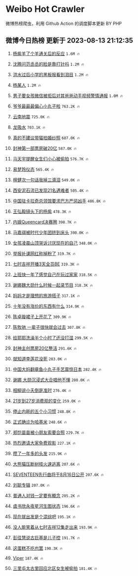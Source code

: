 # Weibo Hot Crawler 



微博热榜爬虫，利用 Github Action 的调度脚本更新 BY PHP 


## 微博今日热榜 更新于 2023-08-13 21:12:35 
1. [杨紫羊了个羊通关后的反应](https://s.weibo.com/weibo?q=%23%E6%9D%A8%E7%B4%AB%E7%BE%8A%E4%BA%86%E4%B8%AA%E7%BE%8A%E9%80%9A%E5%85%B3%E5%90%8E%E7%9A%84%E5%8F%8D%E5%BA%94%23&t=31&band_rank=1&Refer=top) `1.6M 🔥` 

1. [沈腾问范丞丞的脸是靠打针吗](https://s.weibo.com/weibo?q=%23%E6%B2%88%E8%85%BE%E9%97%AE%E8%8C%83%E4%B8%9E%E4%B8%9E%E7%9A%84%E8%84%B8%E6%98%AF%E9%9D%A0%E6%89%93%E9%92%88%E5%90%97%23&t=31&band_rank=2&Refer=top) `1.2M 🔥` 

1. [洪水过后小学的黑板报看到泪目](https://s.weibo.com/weibo?q=%23%E6%B4%AA%E6%B0%B4%E8%BF%87%E5%90%8E%E5%B0%8F%E5%AD%A6%E7%9A%84%E9%BB%91%E6%9D%BF%E6%8A%A5%E7%9C%8B%E5%88%B0%E6%B3%AA%E7%9B%AE%23&t=31&band_rank=3&Refer=top) `1.2M 🔥` 

1. [杨某人](https://s.weibo.com/weibo?q=%E6%9D%A8%E6%9F%90%E4%BA%BA&t=31&band_rank=4&Refer=top) `1.2M 🔥` 

1. [男子要女孩微信被拒后对其爸爸动手视频警情通报](https://s.weibo.com/weibo?q=%23%E7%94%B7%E5%AD%90%E8%A6%81%E5%A5%B3%E5%AD%A9%E5%BE%AE%E4%BF%A1%E8%A2%AB%E6%8B%92%E5%90%8E%E5%AF%B9%E5%85%B6%E7%88%B8%E7%88%B8%E5%8A%A8%E6%89%8B%E8%A7%86%E9%A2%91%E8%AD%A6%E6%83%85%E9%80%9A%E6%8A%A5%23&t=31&band_rank=5&Refer=top) `1.0M 🔥` 

1. [爷爷最最最偏心小丸子啦](https://s.weibo.com/weibo?q=%E7%88%B7%E7%88%B7%E6%9C%80%E6%9C%80%E6%9C%80%E5%81%8F%E5%BF%83%E5%B0%8F%E4%B8%B8%E5%AD%90%E5%95%A6&t=31&band_rank=6&Refer=top) `763.2K 🔥` 

1. [云南地震](https://s.weibo.com/weibo?q=%E4%BA%91%E5%8D%97%E5%9C%B0%E9%9C%87&t=31&band_rank=7&Refer=top) `725.0K 🔥` 

1. [龙吸水](https://s.weibo.com/weibo?q=%E9%BE%99%E5%90%B8%E6%B0%B4&t=31&band_rank=8&Refer=top) `703.1K 🔥` 

1. [真的不建议带猫拍婚纱照](https://s.weibo.com/weibo?q=%23%E7%9C%9F%E7%9A%84%E4%B8%8D%E5%BB%BA%E8%AE%AE%E5%B8%A6%E7%8C%AB%E6%8B%8D%E5%A9%9A%E7%BA%B1%E7%85%A7%23&t=31&band_rank=9&Refer=top) `687.0K 🔥` 

1. [封神第一部票房破20亿](https://s.weibo.com/weibo?q=%23%E5%B0%81%E7%A5%9E%E7%AC%AC%E4%B8%80%E9%83%A8%E7%A5%A8%E6%88%BF%E7%A0%B420%E4%BA%BF%23&t=31&band_rank=10&Refer=top) `587.0K 🔥` 

1. [马天宇提醒女生们小心被偷拍](https://s.weibo.com/weibo?q=%23%E9%A9%AC%E5%A4%A9%E5%AE%87%E6%8F%90%E9%86%92%E5%A5%B3%E7%94%9F%E4%BB%AC%E5%B0%8F%E5%BF%83%E8%A2%AB%E5%81%B7%E6%8B%8D%23&t=31&band_rank=11&Refer=top) `576.7K 🔥` 

1. [易梦玲仪态](https://s.weibo.com/weibo?q=%23%E6%98%93%E6%A2%A6%E7%8E%B2%E4%BB%AA%E6%80%81%23&t=31&band_rank=12&Refer=top) `565.4K 🔥` 

1. [檀健次一句话我掉三滴泪](https://s.weibo.com/weibo?q=%23%E6%AA%80%E5%81%A5%E6%AC%A1%E4%B8%80%E5%8F%A5%E8%AF%9D%E6%88%91%E6%8E%89%E4%B8%89%E6%BB%B4%E6%B3%AA%23&t=31&band_rank=13&Refer=top) `549.0K 🔥` 

1. [西安泥石流已发现21名遇难者](https://s.weibo.com/weibo?q=%23%E8%A5%BF%E5%AE%89%E6%B3%A5%E7%9F%B3%E6%B5%81%E5%B7%B2%E5%8F%91%E7%8E%B021%E5%90%8D%E9%81%87%E9%9A%BE%E8%80%85%23&t=31&band_rank=14&Refer=top) `505.4K 🔥` 

1. [中国驻卡拉奇总领馆要求巴方严惩凶手](https://s.weibo.com/weibo?q=%23%E4%B8%AD%E5%9B%BD%E9%A9%BB%E5%8D%A1%E6%8B%89%E5%A5%87%E6%80%BB%E9%A2%86%E9%A6%86%E8%A6%81%E6%B1%82%E5%B7%B4%E6%96%B9%E4%B8%A5%E6%83%A9%E5%87%B6%E6%89%8B%23&t=31&band_rank=15&Refer=top) `486.8K 🔥` 

1. [王弘毅镜头下的杨紫](https://s.weibo.com/weibo?q=%23%E7%8E%8B%E5%BC%98%E6%AF%85%E9%95%9C%E5%A4%B4%E4%B8%8B%E7%9A%84%E6%9D%A8%E7%B4%AB%23&t=31&band_rank=16&Refer=top) `478.3K 🔥` 

1. [内娱Queencard决赛圈](https://s.weibo.com/weibo?q=%23%E5%86%85%E5%A8%B1Queencard%E5%86%B3%E8%B5%9B%E5%9C%88%23&t=31&band_rank=17&Refer=top) `390.7K 🔥` 

1. [马嘉祺被时代少年团挤到床头](https://s.weibo.com/weibo?q=%23%E9%A9%AC%E5%98%89%E7%A5%BA%E8%A2%AB%E6%97%B6%E4%BB%A3%E5%B0%91%E5%B9%B4%E5%9B%A2%E6%8C%A4%E5%88%B0%E5%BA%8A%E5%A4%B4%23&t=31&band_rank=18&Refer=top) `390.0K 🔥` 

1. [女孩凌晨山顶哭诉讨厌现在的自己](https://s.weibo.com/weibo?q=%23%E5%A5%B3%E5%AD%A9%E5%87%8C%E6%99%A8%E5%B1%B1%E9%A1%B6%E5%93%AD%E8%AF%89%E8%AE%A8%E5%8E%8C%E7%8E%B0%E5%9C%A8%E7%9A%84%E8%87%AA%E5%B7%B1%23&t=31&band_rank=19&Refer=top) `348.0K 🔥` 

1. [举报补课网红称掉粉了](https://s.weibo.com/weibo?q=%23%E4%B8%BE%E6%8A%A5%E8%A1%A5%E8%AF%BE%E7%BD%91%E7%BA%A2%E7%A7%B0%E6%8E%89%E7%B2%89%E4%BA%86%23&t=31&band_rank=20&Refer=top) `319.7K 🔥` 

1. [七时吉祥开播3天全员BE](https://s.weibo.com/weibo?q=%23%E4%B8%83%E6%97%B6%E5%90%89%E7%A5%A5%E5%BC%80%E6%92%AD3%E5%A4%A9%E5%85%A8%E5%91%98BE%23&t=31&band_rank=21&Refer=top) `319.3K 🔥` 

1. [上班快一年了感觉自己在玩过家家](https://s.weibo.com/weibo?q=%E4%B8%8A%E7%8F%AD%E5%BF%AB%E4%B8%80%E5%B9%B4%E4%BA%86%E6%84%9F%E8%A7%89%E8%87%AA%E5%B7%B1%E5%9C%A8%E7%8E%A9%E8%BF%87%E5%AE%B6%E5%AE%B6&t=31&band_rank=22&Refer=top) `318.5K 🔥` 

1. [谢娜魏大勋什么时候一起录节目](https://s.weibo.com/weibo?q=%23%E8%B0%A2%E5%A8%9C%E9%AD%8F%E5%A4%A7%E5%8B%8B%E4%BB%80%E4%B9%88%E6%97%B6%E5%80%99%E4%B8%80%E8%B5%B7%E5%BD%95%E8%8A%82%E7%9B%AE%23&t=31&band_rank=23&Refer=top) `318.3K 🔥` 

1. [妈妈才是理想的旅游搭子](https://s.weibo.com/weibo?q=%23%E5%A6%88%E5%A6%88%E6%89%8D%E6%98%AF%E7%90%86%E6%83%B3%E7%9A%84%E6%97%85%E6%B8%B8%E6%90%AD%E5%AD%90%23&t=31&band_rank=24&Refer=top) `317.1K 🔥` 

1. [十年没有涨价的东西有什么](https://s.weibo.com/weibo?q=%23%E5%8D%81%E5%B9%B4%E6%B2%A1%E6%9C%89%E6%B6%A8%E4%BB%B7%E7%9A%84%E4%B8%9C%E8%A5%BF%E6%9C%89%E4%BB%80%E4%B9%88%23&t=31&band_rank=25&Refer=top) `314.9K 🔥` 

1. [陈卓璇裙子上开花了](https://s.weibo.com/weibo?q=%23%E9%99%88%E5%8D%93%E7%92%87%E8%A3%99%E5%AD%90%E4%B8%8A%E5%BC%80%E8%8A%B1%E4%BA%86%23&t=31&band_rank=26&Refer=top) `309.9K 🔥` 

1. [陈牧驰 一辈子很快就会过去](https://s.weibo.com/weibo?q=%23%E9%99%88%E7%89%A7%E9%A9%B0%20%E4%B8%80%E8%BE%88%E5%AD%90%E5%BE%88%E5%BF%AB%E5%B0%B1%E4%BC%9A%E8%BF%87%E5%8E%BB%23&t=31&band_rank=27&Refer=top) `307.8K 🔥` 

1. [给耶耶洗澡半个小时了还没打湿](https://s.weibo.com/weibo?q=%E7%BB%99%E8%80%B6%E8%80%B6%E6%B4%97%E6%BE%A1%E5%8D%8A%E4%B8%AA%E5%B0%8F%E6%97%B6%E4%BA%86%E8%BF%98%E6%B2%A1%E6%89%93%E6%B9%BF&t=31&band_rank=28&Refer=top) `299.5K 🔥` 

1. [封神主创票房20亿整活](https://s.weibo.com/weibo?q=%23%E5%B0%81%E7%A5%9E%E4%B8%BB%E5%88%9B%E7%A5%A8%E6%88%BF20%E4%BA%BF%E6%95%B4%E6%B4%BB%23&t=31&band_rank=29&Refer=top) `291.6K 🔥` 

1. [就知道李莲花没死](https://s.weibo.com/weibo?q=%23%E5%B0%B1%E7%9F%A5%E9%81%93%E6%9D%8E%E8%8E%B2%E8%8A%B1%E6%B2%A1%E6%AD%BB%23&t=31&band_rank=30&Refer=top) `283.0K 🔥` 

1. [中国大妈翻章鱼小丸子手艺震惊日本](https://s.weibo.com/weibo?q=%E4%B8%AD%E5%9B%BD%E5%A4%A7%E5%A6%88%E7%BF%BB%E7%AB%A0%E9%B1%BC%E5%B0%8F%E4%B8%B8%E5%AD%90%E6%89%8B%E8%89%BA%E9%9C%87%E6%83%8A%E6%97%A5%E6%9C%AC&t=31&band_rank=31&Refer=top) `282.4K 🔥` 

1. [谢娜 大勋沉浸式大合唱他不懂](https://s.weibo.com/weibo?q=%E8%B0%A2%E5%A8%9C%20%E5%A4%A7%E5%8B%8B%E6%B2%89%E6%B5%B8%E5%BC%8F%E5%A4%A7%E5%90%88%E5%94%B1%E4%BB%96%E4%B8%8D%E6%87%82&t=31&band_rank=32&Refer=top) `280.0K 🔥` 

1. [相柳说小夭倒是准时](https://s.weibo.com/weibo?q=%23%E7%9B%B8%E6%9F%B3%E8%AF%B4%E5%B0%8F%E5%A4%AD%E5%80%92%E6%98%AF%E5%87%86%E6%97%B6%23&t=31&band_rank=33&Refer=top) `276.4K 🔥` 

1. [21岁到27岁消费观的变化](https://s.weibo.com/weibo?q=%2321%E5%B2%81%E5%88%B027%E5%B2%81%E6%B6%88%E8%B4%B9%E8%A7%82%E7%9A%84%E5%8F%98%E5%8C%96%23&t=31&band_rank=34&Refer=top) `259.0K 🔥` 

1. [停止内耗的五个小习惯](https://s.weibo.com/weibo?q=%E5%81%9C%E6%AD%A2%E5%86%85%E8%80%97%E7%9A%84%E4%BA%94%E4%B8%AA%E5%B0%8F%E4%B9%A0%E6%83%AF&t=31&band_rank=35&Refer=top) `248.8K 🔥` 

1. [正式确诊为哈基米](https://s.weibo.com/weibo?q=%23%E6%AD%A3%E5%BC%8F%E7%A1%AE%E8%AF%8A%E4%B8%BA%E5%93%88%E5%9F%BA%E7%B1%B3%23&t=31&band_rank=36&Refer=top) `248.6K 🔥` 

1. [郑恺苗苗被小朋友索要合照](https://s.weibo.com/weibo?q=%23%E9%83%91%E6%81%BA%E8%8B%97%E8%8B%97%E8%A2%AB%E5%B0%8F%E6%9C%8B%E5%8F%8B%E7%B4%A2%E8%A6%81%E5%90%88%E7%85%A7%23&t=31&band_rank=37&Refer=top) `229.7K 🔥` 

1. [热烈邀请大家免费观影](https://s.weibo.com/weibo?q=%23%E7%83%AD%E7%83%88%E9%82%80%E8%AF%B7%E5%A4%A7%E5%AE%B6%E5%85%8D%E8%B4%B9%E8%A7%82%E5%BD%B1%23&t=31&band_rank=38&Refer=top) `227.1K 🔥` 

1. [攒了一年多的头发](https://s.weibo.com/weibo?q=%23%E6%94%92%E4%BA%86%E4%B8%80%E5%B9%B4%E5%A4%9A%E7%9A%84%E5%A4%B4%E5%8F%91%23&t=31&band_rank=39&Refer=top) `215.9K 🔥` 

1. [大熊猫压断树枝火速逃离](https://s.weibo.com/weibo?q=%23%E5%A4%A7%E7%86%8A%E7%8C%AB%E5%8E%8B%E6%96%AD%E6%A0%91%E6%9E%9D%E7%81%AB%E9%80%9F%E9%80%83%E7%A6%BB%23&t=31&band_rank=40&Refer=top) `207.6K 🔥` 

1. [SEVENTEEN先行曲将于8月16日公开](https://s.weibo.com/weibo?q=%23SEVENTEEN%E5%85%88%E8%A1%8C%E6%9B%B2%E5%B0%86%E4%BA%8E8%E6%9C%8816%E6%97%A5%E5%85%AC%E5%BC%80%23&t=31&band_rank=41&Refer=top) `207.6K 🔥` 

1. [刘聪专辑](https://s.weibo.com/weibo?q=%E5%88%98%E8%81%AA%E4%B8%93%E8%BE%91&t=31&band_rank=42&Refer=top) `207.0K 🔥` 

1. [普通人对钱一定要有概念](https://s.weibo.com/weibo?q=%23%E6%99%AE%E9%80%9A%E4%BA%BA%E5%AF%B9%E9%92%B1%E4%B8%80%E5%AE%9A%E8%A6%81%E6%9C%89%E6%A6%82%E5%BF%B5%23&t=31&band_rank=43&Refer=top) `205.2K 🔥` 

1. [虞书欣永夜星河生图状态](https://s.weibo.com/weibo?q=%23%E8%99%9E%E4%B9%A6%E6%AC%A3%E6%B0%B8%E5%A4%9C%E6%98%9F%E6%B2%B3%E7%94%9F%E5%9B%BE%E7%8A%B6%E6%80%81%23&t=31&band_rank=44&Refer=top) `196.6K 🔥` 

1. [现在就出发是个混综吧](https://s.weibo.com/weibo?q=%23%E7%8E%B0%E5%9C%A8%E5%B0%B1%E5%87%BA%E5%8F%91%E6%98%AF%E4%B8%AA%E6%B7%B7%E7%BB%BC%E5%90%A7%23&t=31&band_rank=45&Refer=top) `195.1K 🔥` 

1. [没人能笑着从七时吉祥12集走出来](https://s.weibo.com/weibo?q=%23%E6%B2%A1%E4%BA%BA%E8%83%BD%E7%AC%91%E7%9D%80%E4%BB%8E%E4%B8%83%E6%97%B6%E5%90%89%E7%A5%A512%E9%9B%86%E8%B5%B0%E5%87%BA%E6%9D%A5%23&t=31&band_rank=46&Refer=top) `193.9K 🔥` 

1. [彭佳慧说古巨基是儿子控](https://s.weibo.com/weibo?q=%23%E5%BD%AD%E4%BD%B3%E6%85%A7%E8%AF%B4%E5%8F%A4%E5%B7%A8%E5%9F%BA%E6%98%AF%E5%84%BF%E5%AD%90%E6%8E%A7%23&t=31&band_rank=47&Refer=top) `191.7K 🔥` 

1. [这蛋糕不吃也罢](https://s.weibo.com/weibo?q=%23%E8%BF%99%E8%9B%8B%E7%B3%95%E4%B8%8D%E5%90%83%E4%B9%9F%E7%BD%A2%23&t=31&band_rank=48&Refer=top) `190.3K 🔥` 

1. [Viper](https://s.weibo.com/weibo?q=Viper&t=31&band_rank=49&Refer=top) `187.4K 🔥` 

1. [三里屯太古里回应北区女生被偷拍](https://s.weibo.com/weibo?q=%23%E4%B8%89%E9%87%8C%E5%B1%AF%E5%A4%AA%E5%8F%A4%E9%87%8C%E5%9B%9E%E5%BA%94%E5%8C%97%E5%8C%BA%E5%A5%B3%E7%94%9F%E8%A2%AB%E5%81%B7%E6%8B%8D%23&t=31&band_rank=50&Refer=top) `181.4K 🔥` 

